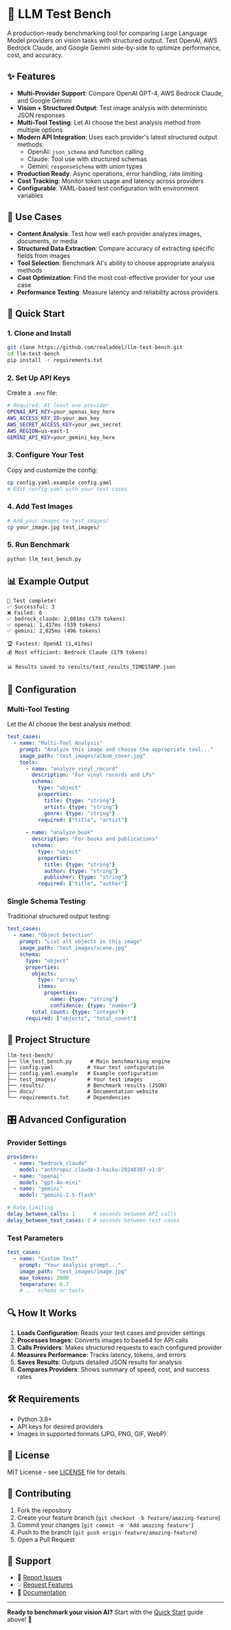# 🚀 LLM Test Bench

A production-ready benchmarking tool for comparing Large Language Model providers on vision tasks with structured output. Test OpenAI, AWS Bedrock Claude, and Google Gemini side-by-side to optimize performance, cost, and accuracy.

## ✨ Features

- **Multi-Provider Support**: Compare OpenAI GPT-4, AWS Bedrock Claude, and Google Gemini
- **Vision + Structured Output**: Test image analysis with deterministic JSON responses
- **Multi-Tool Testing**: Let AI choose the best analysis method from multiple options
- **Modern API Integration**: Uses each provider's latest structured output methods:
  - OpenAI: `json_schema` and function calling
  - Claude: Tool use with structured schemas
  - Gemini: `responseSchema` with union types
- **Production Ready**: Async operations, error handling, rate limiting
- **Cost Tracking**: Monitor token usage and latency across providers
- **Configurable**: YAML-based test configuration with environment variables

## 🎯 Use Cases

- **Content Analysis**: Test how well each provider analyzes images, documents, or media
- **Structured Data Extraction**: Compare accuracy of extracting specific fields from images
- **Tool Selection**: Benchmark AI's ability to choose appropriate analysis methods
- **Cost Optimization**: Find the most cost-effective provider for your use case
- **Performance Testing**: Measure latency and reliability across providers

## 🚀 Quick Start

### 1. Clone and Install
```bash
git clone https://github.com/realadeel/llm-test-bench.git
cd llm-test-bench
pip install -r requirements.txt
```

### 2. Set Up API Keys
Create a `.env` file:
```bash
# Required: At least one provider
OPENAI_API_KEY=your_openai_key_here
AWS_ACCESS_KEY_ID=your_aws_key
AWS_SECRET_ACCESS_KEY=your_aws_secret
AWS_REGION=us-east-1
GEMINI_API_KEY=your_gemini_key_here
```

### 3. Configure Your Test
Copy and customize the config:
```bash
cp config.yaml.example config.yaml
# Edit config.yaml with your test cases
```

### 4. Add Test Images
```bash
# Add your images to test_images/
cp your_image.jpg test_images/
```

### 5. Run Benchmark
```bash
python llm_test_bench.py
```

## 📊 Example Output

```
🎉 Test complete!
✅ Successful: 3
❌ Failed: 0
✅ bedrock_claude: 2,081ms (179 tokens)
✅ openai: 1,417ms (539 tokens)  
✅ gemini: 2,025ms (496 tokens)

🏆 Fastest: OpenAI (1,417ms)
💰 Most efficient: Bedrock Claude (179 tokens)

📊 Results saved to results/test_results_TIMESTAMP.json
```

## 🔧 Configuration

### Multi-Tool Testing
Let the AI choose the best analysis method:

```yaml
test_cases:
  - name: "Multi-Tool Analysis"
    prompt: "Analyze this image and choose the appropriate tool..."
    image_path: "test_images/album_cover.jpg"
    tools:
      - name: "analyze_vinyl_record"
        description: "For vinyl records and LPs"
        schema:
          type: "object"
          properties:
            title: {type: "string"}
            artist: {type: "string"}
            genre: {type: "string"}
          required: ["title", "artist"]
      
      - name: "analyze_book"
        description: "For books and publications"
        schema:
          type: "object"
          properties:
            title: {type: "string"}
            author: {type: "string"}
            publisher: {type: "string"}
          required: ["title", "author"]
```

### Single Schema Testing
Traditional structured output testing:

```yaml
test_cases:
  - name: "Object Detection"
    prompt: "List all objects in this image"
    image_path: "test_images/scene.jpg"
    schema:
      type: "object"
      properties:
        objects:
          type: "array"
          items:
            properties:
              name: {type: "string"}
              confidence: {type: "number"}
        total_count: {type: "integer"}
      required: ["objects", "total_count"]
```

## 📁 Project Structure

```
llm-test-bench/
├── llm_test_bench.py      # Main benchmarking engine
├── config.yaml           # Your test configuration
├── config.yaml.example   # Example configuration
├── test_images/          # Your test images
├── results/              # Benchmark results (JSON)
├── docs/                 # Documentation website
└── requirements.txt      # Dependencies
```

## 🎛️ Advanced Configuration

### Provider Settings
```yaml
providers:
  - name: "bedrock_claude"
    model: "anthropic.claude-3-haiku-20240307-v1:0"
  - name: "openai" 
    model: "gpt-4o-mini"
  - name: "gemini"
    model: "gemini-1.5-flash"

# Rate limiting
delay_between_calls: 1      # seconds between API calls
delay_between_test_cases: 2 # seconds between test cases
```

### Test Parameters
```yaml
test_cases:
  - name: "Custom Test"
    prompt: "Your analysis prompt..."
    image_path: "test_images/image.jpg"
    max_tokens: 2000
    temperature: 0.7
    # ... schema or tools
```

## 🔍 How It Works

1. **Loads Configuration**: Reads your test cases and provider settings
2. **Processes Images**: Converts images to base64 for API calls
3. **Calls Providers**: Makes structured requests to each configured provider
4. **Measures Performance**: Tracks latency, tokens, and errors
5. **Saves Results**: Outputs detailed JSON results for analysis
6. **Compares Providers**: Shows summary of speed, cost, and success rates

## 🛠️ Requirements

- Python 3.8+
- API keys for desired providers
- Images in supported formats (JPG, PNG, GIF, WebP)

## 📝 License

MIT License - see [LICENSE](LICENSE) file for details.

## 🤝 Contributing

1. Fork the repository
2. Create your feature branch (`git checkout -b feature/amazing-feature`)
3. Commit your changes (`git commit -m 'Add amazing feature'`)
4. Push to the branch (`git push origin feature/amazing-feature`)
5. Open a Pull Request

## 📧 Support

- 🐛 [Report Issues](https://github.com/realadeel/llm-test-bench/issues)
- 💡 [Request Features](https://github.com/realadeel/llm-test-bench/issues)
- 📖 [Documentation](https://realadeel.github.io/llm-test-bench/)

---

**Ready to benchmark your vision AI?** Start with the [Quick Start](#-quick-start) guide above! 🚀

